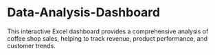 # Data-Analysis-Dashboard
This interactive Excel dashboard provides a comprehensive analysis of coffee shop sales, helping to track revenue, product performance, and customer trends.
